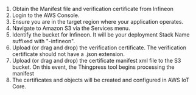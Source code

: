 1. Obtain the Manifest file and verification certificate from Infineon
2. Login to the AWS Console.
3. Ensure you are in the target region where your application operates.
4. Navigate to Amazon S3 via the Services menu.
5. Identify the bucket for Infineon. It will be your deployment Stack Name suffixed with "-infineon".
6. Upload (or drag and drop) the verification certificate.  The
   verification certificate should not have a .json extension.
7. Upload (or drag and drop) the certificate manifest xml file to the S3
   bucket.  On this event, the Thingpress tool begins processing the manifest
8. The certificates and objects will be created and configured in AWS IoT Core.
